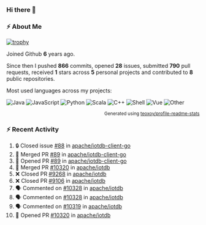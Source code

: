 ### Hi there 👋

### :zap: About Me

[![trophy](https://github-profile-trophy.vercel.app/?username=HTHou&theme=onedark)](https://github.com/ryo-ma/github-profile-trophy)
   
Joined Github **6** years ago.

Since then I pushed **866** commits, opened **28** issues, submitted **790** pull requests, received **1** stars across **5** personal projects and contributed to **8** public repositories.

Most used languages across my projects:

![Java](https://img.shields.io/static/v1?style=flat-square&label=%E2%A0%80&color=555&labelColor=%23b07219&message=Java%EF%B8%B194.4%25)
![JavaScript](https://img.shields.io/static/v1?style=flat-square&label=%E2%A0%80&color=555&labelColor=%23f1e05a&message=JavaScript%EF%B8%B11.4%25)
![Python](https://img.shields.io/static/v1?style=flat-square&label=%E2%A0%80&color=555&labelColor=%233572A5&message=Python%EF%B8%B10.7%25)
![Scala](https://img.shields.io/static/v1?style=flat-square&label=%E2%A0%80&color=555&labelColor=%23c22d40&message=Scala%EF%B8%B10.6%25)
![C++](https://img.shields.io/static/v1?style=flat-square&label=%E2%A0%80&color=555&labelColor=%23f34b7d&message=C%2B%2B%EF%B8%B10.6%25)
![Shell](https://img.shields.io/static/v1?style=flat-square&label=%E2%A0%80&color=555&labelColor=%2389e051&message=Shell%EF%B8%B10.4%25)
![Vue](https://img.shields.io/static/v1?style=flat-square&label=%E2%A0%80&color=555&labelColor=%2341b883&message=Vue%EF%B8%B10.3%25)
![Other](https://img.shields.io/static/v1?style=flat-square&label=%E2%A0%80&color=555&labelColor=%23ededed&message=Other%EF%B8%B11.2%25)

<p align="right"><sub>Generated using <a href="https://github.com/marketplace/actions/profile-readme-stats">teoxoy/profile-readme-stats</a></sub></p>


<!--![](https://github.com/HTHou/HTHou/blob/output/github-contribution-grid-snake.svg)-->

<!--![Haonan Hou's github stats](https://github-readme-stats.vercel.app/api?username=HTHou&count_private=true&show_icons=true&theme=onedark)-->

<!--![Haonan Hou's wakatime stats](https://github-readme-stats.vercel.app/api/wakatime?username=HTHou&layout=compact&theme=onedark)-->

<!--![Top Langs](https://github-readme-stats.vercel.app/api/top-langs/?username=HTHou&theme=onedark&layout=compact)-->

### :zap: Recent Activity
<!--START_SECTION:activity-->
1. 🔒 Closed issue [#88](https://github.com/apache/iotdb-client-go/issues/88) in [apache/iotdb-client-go](https://github.com/apache/iotdb-client-go)
2. 🎉 Merged PR [#89](https://github.com/apache/iotdb-client-go/pull/89) in [apache/iotdb-client-go](https://github.com/apache/iotdb-client-go)
3. 💪 Opened PR [#89](https://github.com/apache/iotdb-client-go/pull/89) in [apache/iotdb-client-go](https://github.com/apache/iotdb-client-go)
4. 🎉 Merged PR [#10320](https://github.com/apache/iotdb/pull/10320) in [apache/iotdb](https://github.com/apache/iotdb)
5. ❌ Closed PR [#9268](https://github.com/apache/iotdb/pull/9268) in [apache/iotdb](https://github.com/apache/iotdb)
6. ❌ Closed PR [#9106](https://github.com/apache/iotdb/pull/9106) in [apache/iotdb](https://github.com/apache/iotdb)
7. 🗣 Commented on [#10328](https://github.com/apache/iotdb/issues/10328) in [apache/iotdb](https://github.com/apache/iotdb)
8. 🗣 Commented on [#10328](https://github.com/apache/iotdb/issues/10328) in [apache/iotdb](https://github.com/apache/iotdb)
9. 🗣 Commented on [#10319](https://github.com/apache/iotdb/issues/10319) in [apache/iotdb](https://github.com/apache/iotdb)
10. 💪 Opened PR [#10320](https://github.com/apache/iotdb/pull/10320) in [apache/iotdb](https://github.com/apache/iotdb)
<!--END_SECTION:activity-->

<!--
**HTHou/HTHou** is a ✨ _special_ ✨ repository because its `README.md` (this file) appears on your GitHub profile.

Here are some ideas to get you started:

- 🔭 I’m currently working on ...
- 🌱 I’m currently learning ...
- 👯 I’m looking to collaborate on ...
- 🤔 I’m looking for help with ...
- 💬 Ask me about ...
- 📫 How to reach me: ...
- 😄 Pronouns: ...
- ⚡ Fun fact: ...
-->
